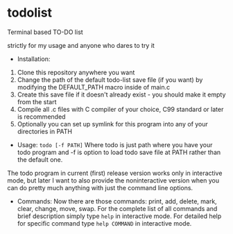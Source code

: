 # todolist
Terminal based TO-DO list

strictly for my usage and anyone who dares to try it

- Installation:
1. Clone this repository anywhere you want
2. Change the path of the default todo-list save file (if you want) by modifying the DEFAULT_PATH macro inside of main.c
3. Create this save file if it doesn't already exist - you should make it empty from the start
4. Compile all .c files with C compiler of your choice, C99 standard or later is recommended
5. Optionally you can set up symlink for this program into any of your directories in PATH

- Usage:
`todo [-f PATH]`
Where todo is just path where you have your todo program and -f is option to load todo save file at PATH rather than the default one.

The todo program in current (first) release version works only in interactive mode, but later I want to also provide the noninteractive version when you can do pretty much anything with just the command line options.

- Commands:
Now there are those commands: print, add, delete, mark, clear, change, move, swap.
For the complete list of all commands and brief description simply type `help` in interactive mode. For detailed help for specific command type `help COMMAND` in interactive mode.
